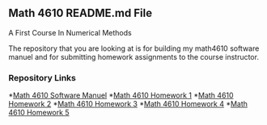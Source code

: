 ## Math 4610 README.md File
A First Course In Numerical Methods

The repository that you are looking at is for building my math4610 software  
manuel and for submitting homework assignments to the course instructor.

### Repository Links

*[Math 4610 Software Manuel](https://gbmitchell.github.io/math4610/softwareManuel/main)
*[Math 4610 Homework 1](https://gbmitchell.github.io/math4610/HW1/problem)
*[Math 4610 Homework 2](https://gbmitchell.github.io/math4610/HW2/problem)
*[Math 4610 Homework 3](https://gbmitchell.github.io/math4610/HW3/problem)
*[Math 4610 Homework 4](https://gbmitchell.github.io/math4610/HW4/problem)
*[Math 4610 Homework 5](https://gbmitchell.github.io/math4610/HW5/problem)
